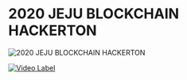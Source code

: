 # 2020 JEJU BLOCKCHAIN HACKERTON


![2020 JEJU BLOCKCHAIN HACKERTON](https://i.imgur.com/acAJCe0.jpg)  



[![Video Label](https://www.youtube.com/watch?v=BJ1Z5ITHXS0&feature=youtu.be/0.jpg)](https://www.youtube.com/watch?v=BJ1Z5ITHXS0&feature=youtu.be)
